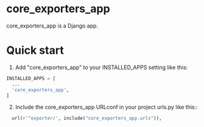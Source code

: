 # core_exporters_app

core_exporters_app is a Django app.

# Quick start

1. Add "core_exporters_app" to your INSTALLED_APPS setting like this:

```python
INSTALLED_APPS = [
  ...
  'core_exporters_app',
]
```

2. Include the core_exporters_app URLconf in your project urls.py like this::

```python
  url(r'^exporter/', include("core_exporters_app.urls")),
```
